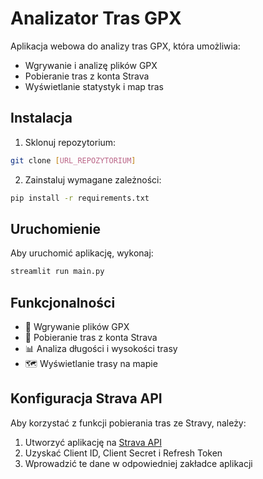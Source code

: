 # Analizator Tras GPX

Aplikacja webowa do analizy tras GPX, która umożliwia:
- Wgrywanie i analizę plików GPX
- Pobieranie tras z konta Strava
- Wyświetlanie statystyk i map tras

## Instalacja

1. Sklonuj repozytorium:
```bash
git clone [URL_REPOZYTORIUM]
```

2. Zainstaluj wymagane zależności:
```bash
pip install -r requirements.txt
```

## Uruchomienie

Aby uruchomić aplikację, wykonaj:
```bash
streamlit run main.py
```

## Funkcjonalności

- 📁 Wgrywanie plików GPX
- 🚴 Pobieranie tras z konta Strava
- 📊 Analiza długości i wysokości trasy
- 🗺️ Wyświetlanie trasy na mapie

## Konfiguracja Strava API

Aby korzystać z funkcji pobierania tras ze Stravy, należy:
1. Utworzyć aplikację na [Strava API](https://developers.strava.com/)
2. Uzyskać Client ID, Client Secret i Refresh Token
3. Wprowadzić te dane w odpowiedniej zakładce aplikacji 